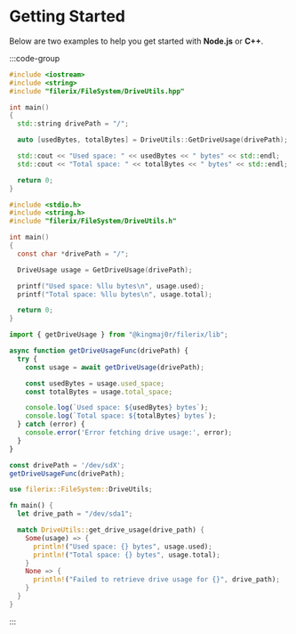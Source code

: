 # Getting Started

Below are two examples to help you get started with **Node.js** or **C++**.

:::code-group

```cpp [<i class="devicon-cplusplus-plain colored"></i> C++]
#include <iostream>
#include <string>
#include "filerix/FileSystem/DriveUtils.hpp"

int main()
{
  std::string drivePath = "/";

  auto [usedBytes, totalBytes] = DriveUtils::GetDriveUsage(drivePath);

  std::cout << "Used space: " << usedBytes << " bytes" << std::endl;
  std::cout << "Total space: " << totalBytes << " bytes" << std::endl;

  return 0;
}
```

```c [<i class="devicon-c-plain colored"></i> C]
#include <stdio.h>
#include <string.h>
#include "filerix/FileSystem/DriveUtils.h"

int main()
{
  const char *drivePath = "/";

  DriveUsage usage = GetDriveUsage(drivePath);

  printf("Used space: %llu bytes\n", usage.used);
  printf("Total space: %llu bytes\n", usage.total);

  return 0;
}
```

```javascript [<i class="devicon-nodejs-plain colored"></i> Node.js]
import { getDriveUsage } from "@kingmaj0r/filerix/lib";

async function getDriveUsageFunc(drivePath) {
  try {
    const usage = await getDriveUsage(drivePath);

    const usedBytes = usage.used_space;
    const totalBytes = usage.total_space;

    console.log(`Used space: ${usedBytes} bytes`);
    console.log(`Total space: ${totalBytes} bytes`);
  } catch (error) {
    console.error('Error fetching drive usage:', error);
  }
}

const drivePath = '/dev/sdX';
getDriveUsageFunc(drivePath);
```

```rust [<i class="devicon-rust-plain colored" style="color:#CE422B;"></i> Rust]
use filerix::FileSystem::DriveUtils;

fn main() {
  let drive_path = "/dev/sda1";

  match DriveUtils::get_drive_usage(drive_path) {
    Some(usage) => {
      println!("Used space: {} bytes", usage.used);
      println!("Total space: {} bytes", usage.total);
    }
    None => {
      println!("Failed to retrieve drive usage for {}", drive_path);
    }
  }
}
```

:::